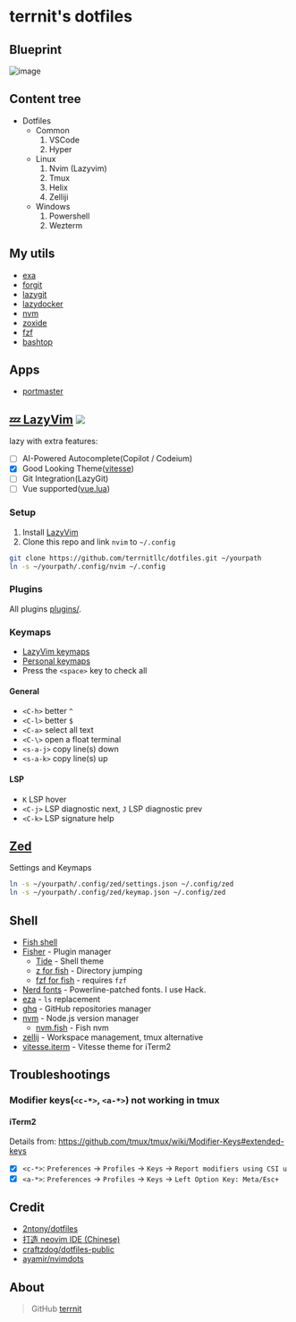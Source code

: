 # terrnit's dotfiles

## Blueprint
![image](https://github.com/TerrniTLLC/dotfiles/assets/104818206/8d980341-d284-4c77-b914-2dc84e480629)

## Content tree
- Dotfiles
  - Common
    1. VSCode
    2. Hyper
  - Linux
    1. Nvim (Lazyvim)
    2. Tmux
    3. Helix
    4. Zelliji
  - Windows
    1. Powershell
    2. Wezterm

## My utils 
- [exa](https://github.com/eza-community/eza)
- [forgit](https://github.com/wfxr/forgit)
- [lazygit](https://github.com/jesseduffield/lazygit)
- [lazydocker](https://github.com/jesseduffield/lazydocker)
- [nvm](https://github.com/nvm-sh/nvm)
- [zoxide](https://github.com/ajeetdsouza/zoxide)
- [fzf](https://github.com/junegunn/fzf)
- [bashtop](https://github.com/aristocratos/bashtop)
## Apps
- [portmaster](https://github.com/safing/portmaster)

## [💤 LazyVim](https://lazyvim.org) ![](https://img.shields.io/badge/-0.9.x-29BC9B)

lazy with extra features:

- [ ] AI-Powered Autocomplete(Copilot / Codeium)
- [x] Good Looking Theme([vitesse](https://github.com/2nthony/vitesse.nvim))
- [ ] Git Integration(LazyGit)
- [ ] Vue supported([vue.lua](.config/nvim/lua/plugins/extras/lang/vue.lua))

### Setup

1. Install [LazyVim](https://www.lazyvim.org/installation)
2. Clone this repo and link `nvim` to `~/.config`

```bash
git clone https://github.com/terrnitllc/dotfiles.git ~/yourpath
ln -s ~/yourpath/.config/nvim ~/.config
```

### Plugins

All plugins [plugins/](.config/nvim/lua/plugins).

### Keymaps

- [LazyVim keymaps](https://www.lazyvim.org/keymaps)
- [Personal keymaps](.config/nvim/lua/keymaps.lua)
- Press the `<space>` key to check all

#### General

- `<C-h>` better `^`
- `<C-l>` better `$`
- `<C-a>` select all text
- `<C-\>` open a float terminal
- `<s-a-j>` copy line(s) down
- `<s-a-k>` copy line(s) up

#### LSP

- `K` LSP hover
- `<C-j>` LSP diagnostic next, `J` LSP diagnostic prev
- `<C-k>` LSP signature help

## [Zed](https://github.com/zed-industries/zed)

Settings and Keymaps

```bash
ln -s ~/yourpath/.config/zed/settings.json ~/.config/zed
ln -s ~/yourpath/.config/zed/keymap.json ~/.config/zed
```

## Shell

- [Fish shell](https://fishshell.com/)
- [Fisher](https://github.com/jorgebucaran/fisher) - Plugin manager
  - [Tide](https://github.com/IlanCosman/tide) - Shell theme
  - [z for fish](https://github.com/jethrokuan/z) - Directory jumping
  - [fzf for fish](https://github.com/PatrickF1/fzf.fish) - requires `fzf`
- [Nerd fonts](https://github.com/ryanoasis/nerd-fonts) - Powerline-patched fonts. I use Hack.
- [eza](https://github.com/eza-community/eza) - `ls` replacement
- [ghq](https://github.com/2nthony/ghq) - GitHub repositories manager
- [nvm](https://github.com/nvm-sh/nvm) - Node.js version manager
  - [nvm.fish](https://github.com/jorgebucaran/nvm.fish) - Fish nvm
- [zellij](https://github.com/zellij-org/zellij) - Workspace management, tmux alternative
- [vitesse.iterm](https://github.com/2nthony/vitesse.iterm) - Vitesse theme for iTerm2

## Troubleshootings

### Modifier keys(`<c-*>`, `<a-*>`) not working in tmux

#### iTerm2

Details from: https://github.com/tmux/tmux/wiki/Modifier-Keys#extended-keys

- [x] `<c-*>`: `Preferences` -> `Profiles` -> `Keys` -> `Report modifiers using CSI u`
- [x] `<a-*>`: `Preferences` -> `Profiles` -> `Keys` -> `Left Option Key: Meta/Esc+`

## Credit

- [2ntony/dotfiles](https://github.com/2nthony/dotfiles)
- [打造 neovim IDE (Chinese)](https://www.bilibili.com/video/BV1WY411P736/?spm_id_from=333.788)
- [craftzdog/dotfiles-public](https://github.com/craftzdog/dotfiles-public)
- [ayamir/nvimdots](https://github.com/ayamir/nvimdots)

## About

> GitHub [terrnit](https://github.com/terrnit)
